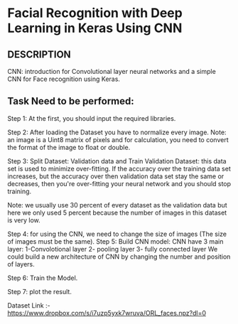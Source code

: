 # Facial Recognition with Deep Learning in Keras Using CNN

## DESCRIPTION
CNN: introduction for Convolutional layer neural networks and a simple CNN for Face recognition using Keras.

## Task Need to be performed:
Step 1:  At the first, you should input the required libraries.

Step 2: After loading the Dataset you have to normalize every image.
Note: an image is a Uint8 matrix of pixels and for calculation, you need to convert the format of the image to float or double.

Step 3: Split Dataset: Validation data and Train
Validation Dataset: this data set is used to minimize over-fitting. If the accuracy over the training data set increases, but the accuracy over then validation data set stay the same or decreases, then you're over-fitting your neural network and you should stop training.

Note: we usually use 30 percent of every dataset as the validation data but here we only used 5 percent because the number of images in this dataset is very low.

Step 4: for using the CNN, we need to change the size of images (The size of images must be the same).
Step 5: Build CNN model: CNN have 3 main layer:
 1-Convolotional layer
 2- pooling layer
 3- fully connected layer
We could build a new architecture of CNN by changing the number and position of layers.

Step 6: Train the Model.

Step 7: plot the result.


Dataset Link :- https://www.dropbox.com/s/i7uzp5yxk7wruva/ORL_faces.npz?dl=0
